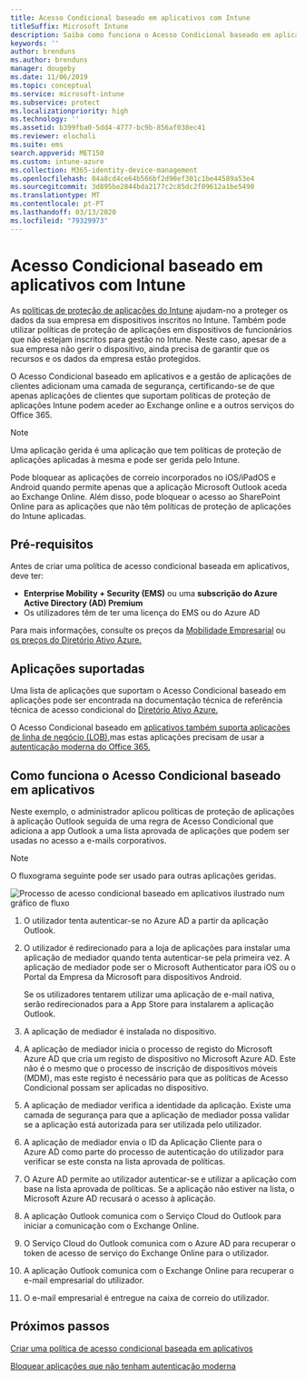 ```yaml
---
title: Acesso Condicional baseado em aplicativos com Intune
titleSuffix: Microsoft Intune
description: Saiba como funciona o Acesso Condicional baseado em aplicativos com o Intune.
keywords: ''
author: brenduns
ms.author: brenduns
manager: dougeby
ms.date: 11/06/2019
ms.topic: conceptual
ms.service: microsoft-intune
ms.subservice: protect
ms.localizationpriority: high
ms.technology: ''
ms.assetid: b399fba0-5dd4-4777-bc9b-856af038ec41
ms.reviewer: elocholi
ms.suite: ems
search.appverid: MET150
ms.custom: intune-azure
ms.collection: M365-identity-device-management
ms.openlocfilehash: 04a8cd4ce64b566bf2d90ef301c1be44589a53e4
ms.sourcegitcommit: 3d895be2844bda2177c2c85dc2f09612a1be5490
ms.translationtype: MT
ms.contentlocale: pt-PT
ms.lasthandoff: 03/13/2020
ms.locfileid: "79329973"
---
```

# <a name="app-based-conditional-access-with-intune"></a>Acesso Condicional baseado em aplicativos com Intune

As [políticas de proteção de aplicações do Intune](../apps/app-protection-policy.md) ajudam-no a proteger os dados da sua empresa em dispositivos inscritos no Intune. Também pode utilizar políticas de proteção de aplicações em dispositivos de funcionários que não estejam inscritos para gestão no Intune. Neste caso, apesar de a sua empresa não gerir o dispositivo, ainda precisa de garantir que os recursos e os dados da empresa estão protegidos.

O Acesso Condicional baseado em aplicativos e a gestão de aplicações de clientes adicionam uma camada de segurança, certificando-se de que apenas aplicações de clientes que suportam políticas de proteção de aplicações Intune podem aceder ao Exchange online e a outros serviços do Office 365.

> [!NOTE]
> Uma aplicação gerida é uma aplicação que tem políticas de proteção de aplicações aplicadas à mesma e pode ser gerida pelo Intune.

Pode bloquear as aplicações de correio incorporados no iOS/iPadOS e Android quando permite apenas que a aplicação Microsoft Outlook aceda ao Exchange Online. Além disso, pode bloquear o acesso ao SharePoint Online para as aplicações que não têm políticas de proteção de aplicações do Intune aplicadas.

## <a name="prerequisites"></a>Pré-requisitos

Antes de criar uma política de acesso condicional baseada em aplicativos, deve ter:

- **Enterprise Mobility + Security (EMS)** ou uma **subscrição do Azure Active Directory (AD) Premium**
- Os utilizadores têm de ter uma licença do EMS ou do Azure AD

Para mais informações, consulte os preços da [Mobilidade Empresarial](https://www.microsoft.com/cloud-platform/enterprise-mobility-pricing) ou [os preços do Diretório Ativo Azure.](https://azure.microsoft.com/pricing/details/active-directory/)

## <a name="supported-apps"></a>Aplicações suportadas

Uma lista de aplicações que suportam o Acesso Condicional baseado em aplicações pode ser encontrada na documentação técnica de referência técnica de acesso condicional do [Diretório Ativo Azure.](https://docs.microsoft.com/azure/active-directory/active-directory-conditional-access-technical-reference)

O Acesso Condicional baseado em [aplicativos também suporta aplicações de linha de negócio (LOB),](app-modern-authentication-block.md)mas estas aplicações precisam de usar a [autenticação moderna do Office 365.](https://support.office.com/article/Using-Office-365-modern-authentication-with-Office-clients-776c0036-66fd-41cb-8928-5495c0f9168a) 

## <a name="how-app-based-conditional-access-works"></a>Como funciona o Acesso Condicional baseado em aplicativos

Neste exemplo, o administrador aplicou políticas de proteção de aplicações à aplicação Outlook seguida de uma regra de Acesso Condicional que adiciona a app Outlook a uma lista aprovada de aplicações que podem ser usadas no acesso a e-mails corporativos.

> [!NOTE]
> O fluxograma seguinte pode ser usado para outras aplicações geridas.

![Processo de acesso condicional baseado em aplicativos ilustrado num gráfico de fluxo](./media/app-based-conditional-access-intune/ca-intune-common-ways-3.png)

1. O utilizador tenta autenticar-se no Azure AD a partir da aplicação Outlook.

2. O utilizador é redirecionado para a loja de aplicações para instalar uma aplicação de mediador quando tenta autenticar-se pela primeira vez. A aplicação de mediador pode ser o Microsoft Authenticator para iOS ou o Portal da Empresa da Microsoft para dispositivos Android.

   Se os utilizadores tentarem utilizar uma aplicação de e-mail nativa, serão redirecionados para a App Store para instalarem a aplicação Outlook.

3. A aplicação de mediador é instalada no dispositivo.

4. A aplicação de mediador inicia o processo de registo do Microsoft Azure AD que cria um registo de dispositivo no Microsoft Azure AD. Este não é o mesmo que o processo de inscrição de dispositivos móveis (MDM), mas este registo é necessário para que as políticas de Acesso Condicional possam ser aplicadas no dispositivo.

5. A aplicação de mediador verifica a identidade da aplicação. Existe uma camada de segurança para que a aplicação de mediador possa validar se a aplicação está autorizada para ser utilizada pelo utilizador.

6. A aplicação de mediador envia o ID da Aplicação Cliente para o Azure AD como parte do processo de autenticação do utilizador para verificar se este consta na lista aprovada de políticas.

7. O Azure AD permite ao utilizador autenticar-se e utilizar a aplicação com base na lista aprovada de políticas. Se a aplicação não estiver na lista, o Microsoft Azure AD recusará o acesso à aplicação.

8. A aplicação Outlook comunica com o Serviço Cloud do Outlook para iniciar a comunicação com o Exchange Online.

9. O Serviço Cloud do Outlook comunica com o Azure AD para recuperar o token de acesso de serviço do Exchange Online para o utilizador.

10. A aplicação Outlook comunica com o Exchange Online para recuperar o e-mail empresarial do utilizador.

11. O e-mail empresarial é entregue na caixa de correio do utilizador.

## <a name="next-steps"></a>Próximos passos
[Criar uma política de acesso condicional baseada em aplicativos](app-based-conditional-access-intune-create.md)

[Bloquear aplicações que não tenham autenticação moderna](app-modern-authentication-block.md)
